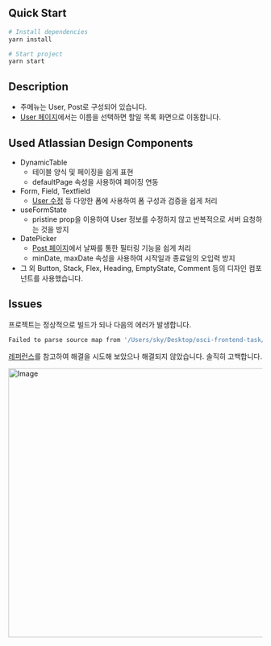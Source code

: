 ## Quick Start

```bash
# Install dependencies
yarn install

# Start project
yarn start
```

## Description

- 주메뉴는 User, Post로 구성되어 있습니다.
- [User 페이지](https://osci-frontend-task.vercel.app/users)에서는 이름을 선택하면 할일 목록 화면으로 이동합니다.

## Used Atlassian Design Components

- DynamicTable
  - 테이블 양식 및 페이징을 쉽게 표현
  - defaultPage 속성을 사용하여 페이징 연동
- Form, Field, Textfield
  - [User 수정](https://osci-frontend-task.vercel.app/users/1) 등 다양한 폼에 사용하여 폼 구성과 검증을 쉽게 처리
- useFormState
  - pristine prop을 이용하여 User 정보를 수정하지 않고 반복적으로 서버 요청하는 것을 방지
- DatePicker
  - [Post 페이지](https://osci-frontend-task.vercel.app/posts)에서 날짜를 통한 필터링 기능을 쉽게 처리
  - minDate, maxDate 속성을 사용하여 시작일과 종료일의 오입력 방지
- 그 외 Button, Stack, Flex, Heading, EmptyState, Comment 등의 디자인 컴포넌트를 사용했습니다.

## Issues

프로젝트는 정상적으로 빌드가 되나 다음의 에러가 발생합니다.

```bash
Failed to parse source map from '/Users/sky/Desktop/osci-frontend-task/node_modules/@atlaskit/analytics-next-stable-react-context/src/context.ts' file: Error: ENOENT: no such file or directory, open '/Users/sky/Desktop/osci-frontend-task/node_modules/@atlaskit/analytics-next-stable-react-context/src/context.ts'
```

[레퍼런스](https://community.developer.atlassian.com/t/error-when-i-use-atlaskit-editor-core-with-forge-custom-ui/62091/9)를 참고하여 해결을 시도해 보았으나 해결되지 않았습니다. 솔직히 고백합니다.

<img width="534" alt="Image" src="https://github.com/user-attachments/assets/066ca6ae-5100-4bd9-a388-f4056c63faa5" />
